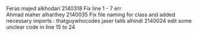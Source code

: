 Feras majed alkhodari 2140318 Fix line 1 - 7 err<br>
Ahmad maher alharthey 2140035 Fix file naming for class and added necessary imports : thatguywhocodes
jaser talib alhindi 2140024 edit some unclear code in line 15 to 24